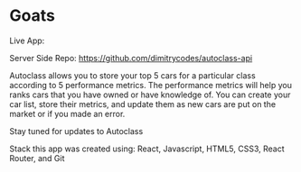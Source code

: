# Goats

Live App: 

Server Side Repo: https://github.com/dimitrycodes/autoclass-api

Autoclass allows you to store your top 5 cars for a particular class according to 5 performance metrics. The performance metrics will help you ranks cars that you have owned or have knowledge of. You can create your car list, store their metrics, and update them as new cars are put on the market or if you made an error. 

Stay tuned for updates to Autoclass

Stack this app was created using: React, Javascript, HTML5, CSS3, React Router, and Git


#
#
